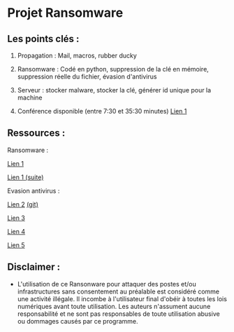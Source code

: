 ﻿# Projet Ransomware

## Les points clés :

1. Propagation : Mail, macros, rubber ducky

2. Ransomware : Codé en python, suppression de la clé en mémoire, suppression réelle du fichier, évasion d'antivirus

3. Serveur : stocker malware, stocker la clé, générer id unique pour la machine

4. Conférence disponible (entre 7:30 et 35:30 minutes)
[Lien 1](https://www.youtube.com/watch?v=nuDbx1P2ovo)

## Ressources : 

Ransomware :

[Lien 1](https://null-byte.wonderhowto.com/how-to/sploit-cryptography-is-bitch-ransomware-development-part-1-introduction-ransomware-world-0170370/)

[Lien 1 (suite)](https://null-byte.wonderhowto.com/how-to/sploit-cryptography-is-bitch-ransomware-development-part-2-encrypting-file-system-with-aes-0170871/)

Evasion antivirus :

[Lien 2](https://www.veil-framework.com/) [(git)](https://github.com/Veil-Framework/Veil)

[Lien 3](https://www.blackhillsinfosec.com/?p=5094)

[Lien 4](https://www.blackhillsinfosec.com/?p=4881)

[Lien 5](https://github.com/govolution/avet)


## Disclaimer :

* L'utilisation de ce Ransonware pour attaquer des postes et/ou infrastructures sans consentement au préalable est considéré comme une activité illégale. Il incombe à l'utilisateur final d'obéir à toutes les lois numériques avant toute utilisation. Les auteurs n'assument aucune responsabilité et ne sont pas responsables de toute utilisation abusive ou dommages causés par ce programme.
